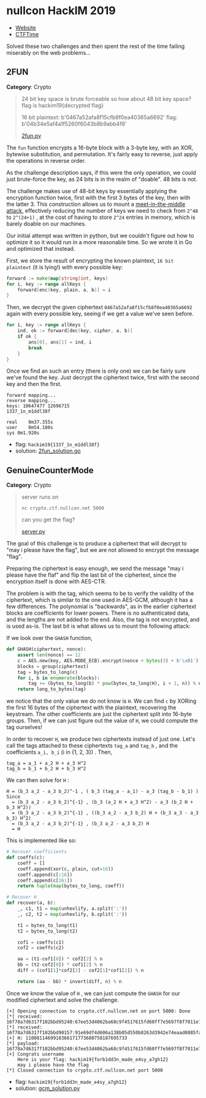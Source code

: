# nullcon HackIM 2019

- [Website](https://ctf.nullcon.net/)
- [CTFTime](https://ctftime.org/event/741)

Solved these two challenges and then spent the rest of the time failing
miserably on the web problems...

## 2FUN
**Category**: Crypto

> 24 bit key space is brute forceable so how about 48 bit key space? flag is hackim19{decrypted flag}
> 
> 16 bit plaintext: b'0467a52afa8f15cfb8f0ea40365a6692' flag: b'04b34e5af4a1f5260f6043b8b9abb4f8'
> 
> [2fun.py](2fun.py)

The `fun` function encrypts a 16-byte block with a 3-byte key, with an XOR,
bytewise substitution, and permutation. It's fairly easy to reverse, just apply
the operations in reverse order.

As the challenge description says, if this were the only operation, we could
just brute-force the key, as 24 bits is in the realm of "doable". 48 bits is
not.

The challenge makes use of 48-bit keys by essentially applying the encryption
function twice, first with the first 3 bytes of the key, then with the latter 3.
This construction allows us to mount a [meet-in-the-middle attack](https://en.wikipedia.org/wiki/Meet-in-the-middle_attack),
effectively reducing the number of keys we need to check from `2^48` to
`2^(24+1)` , at the cost of having to store `2^24` entries in memory, which
is barely doable on our machines.

Our initial attempt was written in python, but we couldn't figure out how to
optimize it so it would run in a more reasonable time. So we wrote it in Go and
optimized that instead.

First, we store the result of encrypting the known plaintext, `16 bit plaintext` (it
is lying!) with every possible key:

```go
forward := make(map[string]int, keys)
for i, key := range allKeys {
	forward[enc(key, plain, a, b)] = i
}

```

Then, we decrypt the given ciphertext `0467a52afa8f15cfb8f0ea40365a6692` again
with every possible key, seeing if we get a value we've seen before.

```go
for i, key := range allKeys {
	ind, ok := forward[dec(key, cipher, a, b)]
	if ok {
		ans[0], ans[1] = ind, i
		break
	}
}
```

Once we find an such an entry (there is only one) we can be fairly sure we've
found the key. Just decrypt the ciphertext twice, first with the second key and
then the first.

```
forward mapping...
reverse mapping...
keys: 10647477 12696715
1337_1n_m1ddl38f

real	0m37.355s
user	0m54.180s
sys	0m1.920s
```

- flag: `hackim19{1337_1n_m1ddl38f}`
- solution: [2fun\_solution.go](2fun_solution.go)

## GenuineCounterMode
**Category**: Crypto

> server runs on
> 
> `nc crypto.ctf.nullcon.net 5000`
> 
> can you get the flag?
> 
> [server.py](server.py)

The goal of this challenge is to produce a ciphertext that will decrypt to "may
i please have the flag", but we are not allowed to encrypt the message "flag".

Preparing the ciphertext is easy enough, we send the message "may i please have
the flaf" and flip the last bit of the ciphertext, since the encryption itself
is done with AES-CTR.

The problem is with the tag, which seems to be to verify the validity of the
ciphertext, which is similar to the one used in AES-GCM, although it has a few
differences. The polynomial is "backwards", as in the earlier ciphertext blocks
are coefficients for lower powers. There is no authenticated data, and the
lengths are not added to the end. Also, the tag is not encrypted, and is used
as-is. The last bit is what allows us to mount the following attack:

If we look over the `GHASH` function,

```python
def GHASH(ciphertext, nonce):
    assert len(nonce) == 12
    c = AES.new(key, AES.MODE_ECB).encrypt(nonce + bytes(3) + b'\x01')
    blocks = group(ciphertext)
    tag = bytes_to_long(c)
    for i, b in enumerate(blocks):
        tag += (bytes_to_long(b) * pow(bytes_to_long(H), i + 1, n)) % n
    return long_to_bytes(tag)
```

we notice that the only value we do not know is `H`. We can find `c` by XORing
the first 16 bytes of the ciphertext with the plaintext, recovering the
keystream. The other coefficients are just the ciphertext split into 16-byte
groups. Then, if we can just figure out the value of `H`, we could compute the
tag ourselves!

In order to recover `H`, we produce two ciphertexts instead of just one. Let's
call the tags attached to these ciphertexts `tag_a` and `tag_b` , and the
coefficients `a_i, b_i` (i in {1, 2, 3}) . Then,

	tag_a = a_1 + a_2 H + a_3 H^2
	tag_b = b_1 + b_2 H + b_3 H^2

We can then solve for `H` :

	H = (b_3 a_2 - a_3 b_2)^-1 , ( b_3 (tag_a - a_1) - a_3 (tag_b - b_1) )
	Since
	  = (b_3 a_2 - a_3 b_2)^{-1} , (b_3 (a_2 H + a_3 H^2) - a_3 (b_2 H + b_3 H^2))
	  = (b_3 a_2 - a_3 b_2)^{-1} , ((b_3 a_2 - a_3 b_2) H + (b_3 a_3 - a_3 b_3) H^2)
	  = (b_3 a_2 - a_3 b_2)^{-1} , (b_3 a_2 - a_3 b_2) H
	  = H

This is implemented like so:

```python
# Recover coefficients
def coeffs(c):
    coeff = []
    coeff.append(xor(c, plain, cut=16))
    coeff.append(c[:16])
    coeff.append(c[16:])
    return tuple(map(bytes_to_long, coeff))

# Recover H
def recover(a, b):
    _, c1, t1 = map(unhexlify, a.split(':'))
    _, c2, t2 = map(unhexlify, b.split(':'))

    t1 = bytes_to_long(t1)
    t2 = bytes_to_long(t2)

    cof1 = coeffs(c1)
    cof2 = coeffs(c2)

    aa = (t1-cof1[0]) * cof2[2] % n
    bb = (t2-cof2[0]) * cof1[2] % n
    diff = (cof1[1]*cof2[2] - cof2[1]*cof1[2]) % n

    return (aa - bb) * invert(diff, n) % n
```

Once we know the value of `H` , we can just compute the `GHASH` for our modified
ciphertext and solve the challenge.

```
[+] Opening connection to crypto.ctf.nullcon.net on port 5000: Done
[*] received: 16f78a7d6317f102bbd95240:67ee53d4062ba68c9f4517615fd60ff7e5697f8f7011e783bfc7:01e5ef9ac31b617d689902822a8cec67b0
[*] received: 16f78a7d6317f102bbd90157:91e69df4d606a138b05d550b8263d3942e74eaad0885fa29436f:028f5d75665966f73048b3322f704e62f8
[+] H: 1100811469918366171773680758187695733
[*] payload: 16f78a7d6317f102bbd95240:67ee53d4062ba68c9f4517615fd60ff7e5697f8f7011e783bfc6:01adb1d5c2fbb32cf6c1aea38cea345b62
[+] Congrats username
    Here is your flag: hackim19{forb1dd3n_made_e4sy_a7gh12}
    may i please have the flag
[*] Closed connection to crypto.ctf.nullcon.net port 5000
```

- flag: `hackim19{forb1dd3n_made_e4sy_a7gh12}`
- solution: [gcm\_solution.py](gcm_solution.py)
